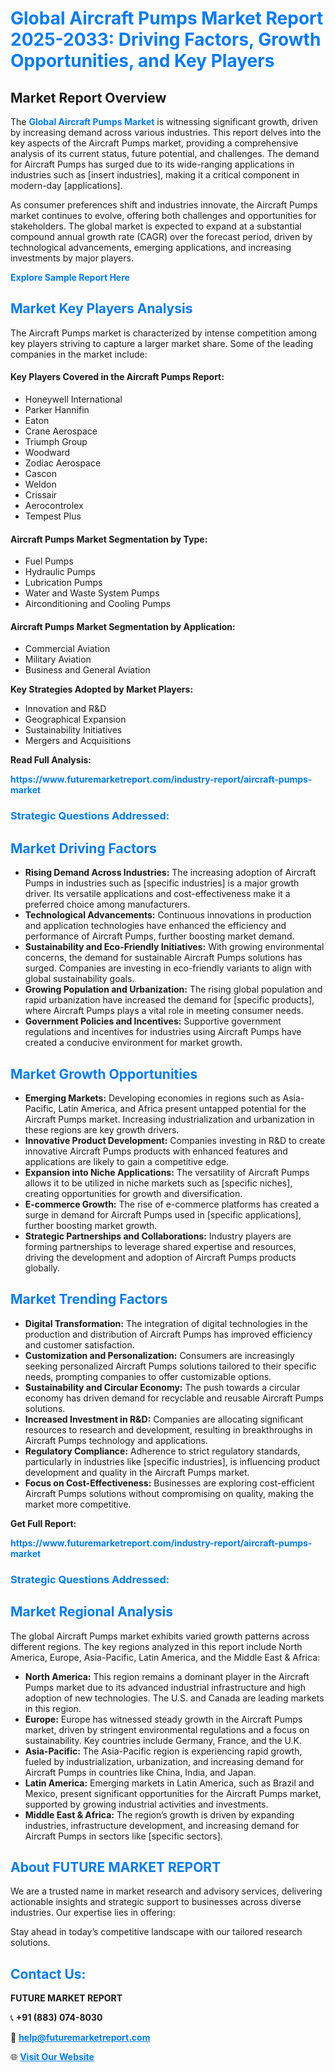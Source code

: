 <h1 style="color: #007BFF;">Global Aircraft Pumps Market Report 2025-2033: Driving Factors, Growth Opportunities, and Key Players</h1>

<section id="overview">
<h2>Market Report Overview</h2>
<p>The <a href="https://www.futuremarketreport.com/industry-report/aircraft-pumps-market" style="color: #007BFF; text-decoration: none;"><strong>Global Aircraft Pumps Market</strong></a> is witnessing significant growth, driven by increasing demand across various industries. This report delves into the key aspects of the Aircraft Pumps market, providing a comprehensive analysis of its current status, future potential, and challenges. The demand for Aircraft Pumps has surged due to its wide-ranging applications in industries such as [insert industries], making it a critical component in modern-day [applications].</p>
<p>As consumer preferences shift and industries innovate, the Aircraft Pumps market continues to evolve, offering both challenges and opportunities for stakeholders. The global market is expected to expand at a substantial compound annual growth rate (CAGR) over the forecast period, driven by technological advancements, emerging applications, and increasing investments by major players.</p>
</section>

<section id="overview">
<p><a href="https://www.futuremarketreport.com/request-sample/reportId=88265" style="color: #007BFF; text-decoration: none;"><strong>Explore Sample Report Here</strong></a></p>
</section>

<section id="key-players">
<h2 style="color: #007BFF;">Market Key Players Analysis</h2>
<p>The Aircraft Pumps market is characterized by intense competition among key players striving to capture a larger market share. Some of the leading companies in the market include:</p>
<h4>Key Players Covered in the Aircraft Pumps Report:</h4>
<ul><li>Honeywell International</li><li>Parker Hannifin</li><li>Eaton</li><li>Crane Aerospace</li><li>Triumph Group</li><li>Woodward</li><li>Zodiac Aerospace</li><li>Cascon</li><li>Weldon</li><li>Crissair</li><li>Aerocontrolex</li><li>Tempest Plus</li></ul>
<h4>Aircraft Pumps Market Segmentation by Type:</h4>
<ul><li>Fuel Pumps</li><li>Hydraulic Pumps</li><li>Lubrication Pumps</li><li>Water and Waste System Pumps</li><li>Airconditioning and Cooling Pumps</li></ul>

<h4>Aircraft Pumps Market Segmentation by Application:</h4>
<ul><li>Commercial Aviation</li><li>Military Aviation</li><li>Business and General Aviation</li></ul>
<p><strong>Key Strategies Adopted by Market Players:</strong></p>
<ul>
<li>Innovation and R&D</li>
<li>Geographical Expansion</li>
<li>Sustainability Initiatives</li>
<li>Mergers and Acquisitions</li>
</ul>
</section>

<section>
<p><strong>Read Full Analysis: </strong></p><a href="https://www.futuremarketreport.com/industry-report/aircraft-pumps-market" style="color: #007BFF; text-decoration: none;"><strong>https://www.futuremarketreport.com/industry-report/aircraft-pumps-market</strong></a>
<h3 style="color: #007BFF;">Strategic Questions Addressed:</h3>
</section>

<section id="driving-factors">
<h2 style="color: #007BFF;">Market Driving Factors</h2>
<ul>
<li><strong>Rising Demand Across Industries:</strong> The increasing adoption of Aircraft Pumps in industries such as [specific industries] is a major growth driver. Its versatile applications and cost-effectiveness make it a preferred choice among manufacturers.</li>
<li><strong>Technological Advancements:</strong> Continuous innovations in production and application technologies have enhanced the efficiency and performance of Aircraft Pumps, further boosting market demand.</li>
<li><strong>Sustainability and Eco-Friendly Initiatives:</strong> With growing environmental concerns, the demand for sustainable Aircraft Pumps solutions has surged. Companies are investing in eco-friendly variants to align with global sustainability goals.</li>
<li><strong>Growing Population and Urbanization:</strong> The rising global population and rapid urbanization have increased the demand for [specific products], where Aircraft Pumps plays a vital role in meeting consumer needs.</li>
<li><strong>Government Policies and Incentives:</strong> Supportive government regulations and incentives for industries using Aircraft Pumps have created a conducive environment for market growth.</li>
</ul>
</section>

<section id="growth-opportunities">
<h2 style="color: #007BFF;">Market Growth Opportunities</h2>
<ul>
<li><strong>Emerging Markets:</strong> Developing economies in regions such as Asia-Pacific, Latin America, and Africa present untapped potential for the Aircraft Pumps market. Increasing industrialization and urbanization in these regions are key growth drivers.</li>
<li><strong>Innovative Product Development:</strong> Companies investing in R&D to create innovative Aircraft Pumps products with enhanced features and applications are likely to gain a competitive edge.</li>
<li><strong>Expansion into Niche Applications:</strong> The versatility of Aircraft Pumps allows it to be utilized in niche markets such as [specific niches], creating opportunities for growth and diversification.</li>
<li><strong>E-commerce Growth:</strong> The rise of e-commerce platforms has created a surge in demand for Aircraft Pumps used in [specific applications], further boosting market growth.</li>
<li><strong>Strategic Partnerships and Collaborations:</strong> Industry players are forming partnerships to leverage shared expertise and resources, driving the development and adoption of Aircraft Pumps products globally.</li>
</ul>
</section>

<section id="trending-factors">
<h2 style="color: #007BFF;">Market Trending Factors</h2>
<ul>
<li><strong>Digital Transformation:</strong> The integration of digital technologies in the production and distribution of Aircraft Pumps has improved efficiency and customer satisfaction.</li>
<li><strong>Customization and Personalization:</strong> Consumers are increasingly seeking personalized Aircraft Pumps solutions tailored to their specific needs, prompting companies to offer customizable options.</li>
<li><strong>Sustainability and Circular Economy:</strong> The push towards a circular economy has driven demand for recyclable and reusable Aircraft Pumps solutions.</li>
<li><strong>Increased Investment in R&D:</strong> Companies are allocating significant resources to research and development, resulting in breakthroughs in Aircraft Pumps technology and applications.</li>
<li><strong>Regulatory Compliance:</strong> Adherence to strict regulatory standards, particularly in industries like [specific industries], is influencing product development and quality in the Aircraft Pumps market.</li>
<li><strong>Focus on Cost-Effectiveness:</strong> Businesses are exploring cost-efficient Aircraft Pumps solutions without compromising on quality, making the market more competitive.</li>
</ul>
</section>

<section>
<p><strong>Get Full Report: </strong></p><a href="https://www.futuremarketreport.com/industry-report/aircraft-pumps-market" style="color: #007BFF; text-decoration: none;"><strong>https://www.futuremarketreport.com/industry-report/aircraft-pumps-market</strong></a>
<h3 style="color: #007BFF;">Strategic Questions Addressed:</h3>
</section>


<section id="regional-analysis">
<h2 style="color: #007BFF;">Market Regional Analysis</h2>
<p>The global Aircraft Pumps market exhibits varied growth patterns across different regions. The key regions analyzed in this report include North America, Europe, Asia-Pacific, Latin America, and the Middle East & Africa:</p>
<ul>
<li><strong>North America:</strong> This region remains a dominant player in the Aircraft Pumps market due to its advanced industrial infrastructure and high adoption of new technologies. The U.S. and Canada are leading markets in this region.</li>
<li><strong>Europe:</strong> Europe has witnessed steady growth in the Aircraft Pumps market, driven by stringent environmental regulations and a focus on sustainability. Key countries include Germany, France, and the U.K.</li>
<li><strong>Asia-Pacific:</strong> The Asia-Pacific region is experiencing rapid growth, fueled by industrialization, urbanization, and increasing demand for Aircraft Pumps in countries like China, India, and Japan.</li>
<li><strong>Latin America:</strong> Emerging markets in Latin America, such as Brazil and Mexico, present significant opportunities for the Aircraft Pumps market, supported by growing industrial activities and investments.</li>
<li><strong>Middle East & Africa:</strong> The region’s growth is driven by expanding industries, infrastructure development, and increasing demand for Aircraft Pumps in sectors like [specific sectors].</li>
</ul>
</section>

<footer>
<h2 style="color: #007BFF;">About FUTURE MARKET REPORT</h2>
<p>We are a trusted name in market research and advisory services, delivering actionable insights and strategic support to businesses across diverse industries. Our expertise lies in offering:</p>

<p>Stay ahead in today’s competitive landscape with our tailored research solutions.</p>

<h2 style="color: #007BFF;">Contact Us:</h2>
<p><strong>FUTURE MARKET REPORT</strong></p>
<p>📞 <strong>+91 (883) 074-8030</strong></p>
<p>📧 <strong><a href="mailto:help@futuremarketreport.com" style="color: #007BFF;">help@futuremarketreport.com</a></strong></p>
<p>🌐 <strong><a href="https://www.futuremarketreport.com/" style="color: #007BFF;">Visit Our Website</a></strong></p>
</footer>